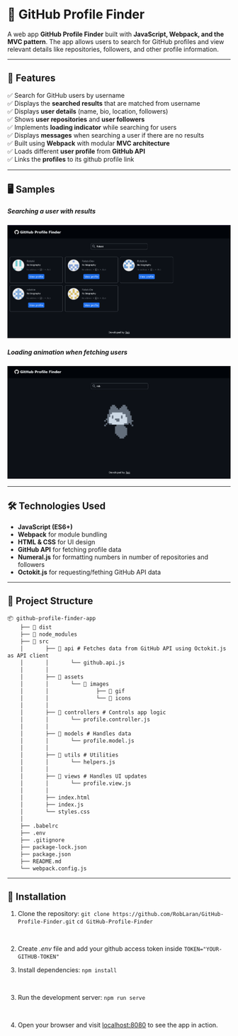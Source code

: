 # 👤 GitHub Profile Finder

A web app **GitHub Profile Finder** built with **JavaScript, Webpack, and the MVC pattern**. The app allows users to search for GitHub profiles and view relevant details like repositories, followers, and other profile information.

---

## 🚀 Features
✅ Search for GitHub users by username  
✅ Displays the **searched results** that are matched from username  
✅ Displays **user details** (name, bio, location, followers)  
✅ Shows **user repositories** and **user followers**  
✅ Implements **loading indicator** while searching for users  
✅ Displays **messages** when searching a user if there are no results  
✅ Built using **Webpack** with modular **MVC architecture**  
✅ Loads different **user profile** from **GitHub API**  
✅ Links the **profiles** to its github profile link  

---

## 🖥️ Samples

##### Searching a user with results
![Main display](./samples/main.png)

##### Loading animation when fetching users
![Loading display](./samples/loading.png)

---

## 🛠️ Technologies Used
- **JavaScript (ES6+)**
- **Webpack** for module bundling
- **HTML & CSS** for UI design
- **GitHub API** for fetching profile data
- **Numeral.js** for formatting numbers in number of repositories and followers
- **Octokit.js** for requesting/fething GitHub API data

---

## 📂 Project Structure

    📦 github-profile-finder-app
        ├── 📂 dist
        ├── 📂 node_modules
        ├── 📂 src
        │       ├── 📂 api # Fetches data from GitHub API using Octokit.js as API client
        │       │       └── github.api.js
        │       │
        │       ├── 📂 assets
        │       │       └── 📂 images
        │       │               ├── 📂 gif
        │       │               └── 📂 icons
        │       │
        │       ├── 📂 controllers # Controls app logic
        │       │       └── profile.controller.js 
        │       │
        │       ├── 📂 models # Handles data
        │       │       └── profile.model.js 
        │       │
        │       ├── 📂 utils # Utilities
        │       │       └── helpers.js
        │       │
        │       ├── 📂 views # Handles UI updates
        │       │       └── profile.view.js
        │       │
        │       ├── index.html
        │       ├── index.js
        │       └── styles.css
        │       
        ├── .babelrc
        ├── .env
        ├── .gitignore
        ├── package-lock.json
        ├── package.json
        ├── README.md
        └── webpack.config.js

---

## 🔧 Installation

1. Clone the repository:
    `git clone https://github.com/RobLaran/GitHub-Profile-Finder.git`
    `cd GitHub-Profile-Finder`

<br> 

2. Create *.env* file and add your github access token inside
    `TOKEN="YOUR-GITHUB-TOKEN"`

2. Install dependencies:
    `npm install`  

<br> 
  
3. Run the development server:
    `npm run serve`
    
<br> 

4. Open your browser and visit [localhost:8080](http://localhost:8080) to see the app in action.

